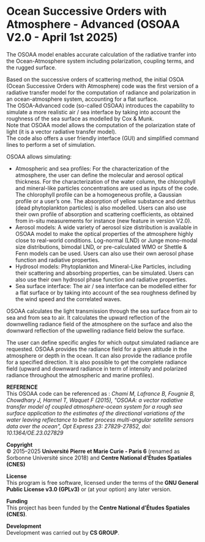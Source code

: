 # Ocean Successive Orders with Atmosphere - Advanced (OSOAA V2.0 - April 1st 2025)

The OSOAA model enables accurate calculation of the radiative tranfer into the Ocean-Atmosphere system including polarization, coupling terms, and the rugged surface. 
      
Based on the successive orders of scattering method, the initial OSOA (Ocean Successive Orders with Atmosphere) code was the first version of a radiative transfer model for the computation of radiance and polarization in an ocean-atmosphere system, accounting for a flat surface.  
The OSOA-Advanced code (so-called OSOAA) introduces the capability to simulate a more realistic air / sea interface by taking into account the roughness of the sea surface as modelled by Cox & Munk.  
Note that OSOAA model allows the computation of the polarization state of light (it is a vector radiative transfer model).  
The code also offers a user friendly interface (GUI) and simplified command lines to perform a set of simulation.  

OSOAA allows simulating:  
* Atmospheric and sea profiles: 
For the characterization of the atmosphere, the user can define the molecular and aerosol optical thickness. 
For the characterization of the water column, the chlorophyll and mineral-like particles concentrations are used as inputs of the code. The chlorophyll profile can be a homogeneous profile, a Gaussian profile or a user’s one. The absorption of yellow substance and detritus (dead phytoplankton particles) is also modelled.
Users can also use their own profile of absorption and scattering coefficients, as obtained from in-situ measurements for instance (new feature in version V2.0).
* Aerosol models: 
A wide variety of aerosol size distribution is available in OSOAA model to make the optical properties of the atmosphere highly close to real-world conditions. Log-normal (LND) or Junge mono-modal size distributions, bimodal LND, or pre-calculated WMO or Shettle & Fenn models can be used.
Users can also use their own aerosol phase function and radiative properties. 
* Hydrosol models: 
Phytoplankton and Mineral-Like Particles, including their scattering and absorbing properties, can be simulated. 
Users can also use their own hydrosol phase function and radiative properties. 
* Sea surface interface: 
The air / sea interface can be modelled either for a flat surface or by taking into account of the sea roughness defined by the wind speed and the correlated waves. 

OSOAA calculates the light transmission through the sea surface from air to sea and from sea to air. It calculates the upward reflection of the downwelling radiance field of the atmosphere on the surface and also the downward reflection of the upwelling radiance field below the surface.
  
The user can define specific angles for which output simulated radiance are requested.
OSOAA provides the radiance field for a given altitude in the atmosphere or depth in the ocean. It can also provide the radiance profile for a specified direction. 
It is also possible to get the complete radiance field (upward and downward radiance in term of intensity and polarized radiance throughout the atmospheric and marine profiles).
 
**REFERENCE**   
This OSOAA code can be referenced as : 
*Chami M, Lafrance B, Fougnie B, Chowdhary J, Harmel T, Waquet F (2015), "OSOAA: a vector radiative transfer model of coupled atmosphere-ocean system for a rough sea surface application to the estimates of the directional variations of the water leaving reflectance to better process multi-angular satellite sensors data over the ocean", Opt Express 23: 27829-27852, doi: 10.1364/OE.23.027829*

**Copyright**  
© 2015–2025 **Université Pierre et Marie Curie - Paris 6** (renamed as Sorbonne Université since 2018) and **Centre National d’Études Spatiales (CNES)**

**License**  
This program is free software, licensed under the terms of the **GNU General Public License v3.0 (GPLv3)** or (at your option) any later version.  

**Funding**  
This project has been funded by the **Centre National d’Études Spatiales (CNES)**.

**Development**  
Development was carried out by **CS GROUP**.

